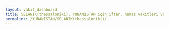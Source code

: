 ```yaml
---
layout: vakit_dashboard
title: SELANIK(thessaloniki), YUNANISTAN için iftar, namaz vakitleri ve hava durumu - ilçe/eyalet seç
permalink: /YUNANISTAN/SELANIK(thessaloniki)/
---
```


<script type="text/javascript">
  var GLOBAL_COUNTRY = 'YUNANISTAN';
  var GLOBAL_CITY = 'SELANIK(thessaloniki)';
  var GLOBAL_STATE = '';
  var lat = 72;
  var lon = 21;
</script>

